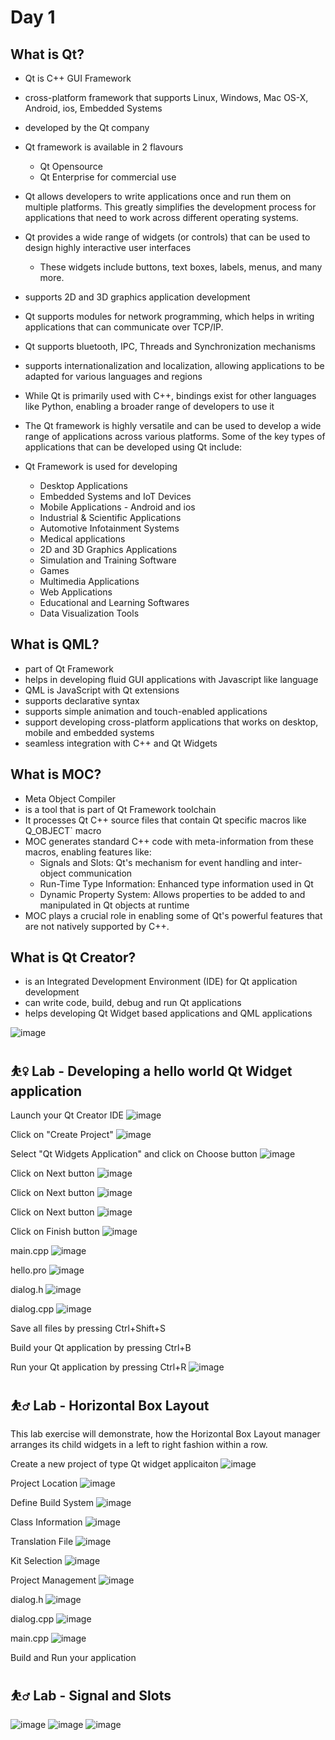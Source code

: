 # Day 1

## What is Qt?
- Qt is C++ GUI Framework
- cross-platform framework that supports Linux, Windows, Mac OS-X, Android, ios, Embedded Systems
- developed by the Qt company
- Qt framework is available in 2 flavours
  - Qt Opensource
  - Qt Enterprise for commercial use
- Qt allows developers to write applications once and run them on multiple platforms. This greatly simplifies the development process for applications that need to work across different operating systems.
- Qt provides a wide range of widgets (or controls) that can be used to design highly interactive user interfaces
  - These widgets include buttons, text boxes, labels, menus, and many more.
- supports 2D and 3D graphics application development
- Qt supports modules for network programming, which helps in writing applications that can communicate over TCP/IP.
- Qt supports bluetooth, IPC, Threads and Synchronization mechanisms
- supports internationalization and localization, allowing applications to be adapted for various languages and regions
- While Qt is primarily used with C++, bindings exist for other languages like Python, enabling a broader range of developers to use it
- The Qt framework is highly versatile and can be used to develop a wide range of applications across various platforms. Some of the key types of applications that can be developed using Qt include:

- Qt Framework is used for developing
  - Desktop Applications
  - Embedded Systems and IoT Devices
  - Mobile Applications - Android and ios
  - Industrial & Scientific Applications
  - Automotive Infotainment Systems
  - Medical applications
  - 2D and 3D Graphics Applications
  - Simulation and Training Software
  - Games
  - Multimedia Applications
  - Web Applications
  - Educational and Learning Softwares
  - Data Visualization Tools

## What is QML?
- part of Qt Framework
- helps in developing fluid GUI applications with Javascript like language
- QML is JavaScript with Qt extensions
- supports declarative syntax
- supports simple animation and touch-enabled applications
- support developing cross-platform applications that works on desktop, mobile and embedded systems
- seamless integration with C++ and Qt Widgets

## What is MOC?
- Meta Object Compiler
- is a tool that is part of Qt Framework toolchain
- It processes Qt C++ source files that contain Qt specific macros like Q_OBJECT` macro
- MOC generates standard C++ code with meta-information from these macros, enabling features like:
  - Signals and Slots: Qt's mechanism for event handling and inter-object communication
  - Run-Time Type Information: Enhanced type information used in Qt
  - Dynamic Property System: Allows properties to be added to and manipulated in Qt objects at runtime
- MOC plays a crucial role in enabling some of Qt's powerful features that are not natively supported by C++.

## What is Qt Creator?
- is an Integrated Development Environment (IDE) for Qt application development
- can write code, build, debug and run Qt applications
- helps developing Qt Widget based applications and QML applications

![image](https://github.com/tektutor/qt-jan-2024/assets/12674043/f684632a-99f3-4b3d-b8b2-a614d8a71b1f)


## ⛹️‍♀️ Lab - Developing a hello world Qt Widget application
Launch your Qt Creator IDE
![image](https://github.com/tektutor/qt-jan-2024/assets/12674043/f684632a-99f3-4b3d-b8b2-a614d8a71b1f)

Click on "Create Project"
![image](https://github.com/tektutor/qt-jan-2024/assets/12674043/01c16f21-cd44-41ac-aef7-bbccc8006d94)

Select "Qt Widgets Application" and click on Choose button
![image](https://github.com/tektutor/qt-jan-2024/assets/12674043/639fdaa2-45f6-44fd-8b5e-bf86975ed8b8)

Click on Next button
![image](https://github.com/tektutor/qt-jan-2024/assets/12674043/6984116c-b2b2-4f92-b297-bc2e65f4d4d4)

Click on Next button
![image](https://github.com/tektutor/qt-jan-2024/assets/12674043/1af32032-1e76-436a-ab3c-a048083c126e)

Click on Next button
![image](https://github.com/tektutor/qt-jan-2024/assets/12674043/c4e3cfc3-c252-45cb-90c0-5aacf38af3ba)

Click on Finish button
![image](https://github.com/tektutor/qt-jan-2024/assets/12674043/f1c58920-24bd-45d2-b140-efd9d42cf6df)

main.cpp
![image](https://github.com/tektutor/qt-jan-2024/assets/12674043/fc734b79-f1e6-46f9-b823-a6a10c9a6aae)

hello.pro
![image](https://github.com/tektutor/qt-jan-2024/assets/12674043/2330ebdf-2d01-4f2f-8ac6-54324ac5ffcb)

dialog.h
![image](https://github.com/tektutor/qt-jan-2024/assets/12674043/57f007f5-3374-4df7-a94f-6b190fbf7af7)

dialog.cpp
![image](https://github.com/tektutor/qt-jan-2024/assets/12674043/547863d8-86ca-4da1-8d56-875fe383f013)

Save all files by pressing Ctrl+Shift+S

Build your Qt application by pressing Ctrl+B

Run your Qt application by pressing Ctrl+R
![image](https://github.com/tektutor/qt-jan-2024/assets/12674043/cbf0204a-b6cb-4541-88c2-02b671e33609)

## ⛹️‍♂️ Lab - Horizontal Box Layout

This lab exercise will demonstrate, how the Horizontal Box Layout manager arranges its child widgets in a left to right fashion within a row.

Create a new project of type Qt widget applicaiton 
![image](https://github.com/tektutor/qt-jan-2024/assets/12674043/1de85943-764b-41de-b5cf-7220cb08c914)

Project Location
![image](https://github.com/tektutor/qt-jan-2024/assets/12674043/fe1fd6f9-430c-4ee4-af33-1617e0f83113)

Define Build System
![image](https://github.com/tektutor/qt-jan-2024/assets/12674043/eaadc80e-5b79-4b93-8a61-f9d0fc4ba3bb)

Class Information
![image](https://github.com/tektutor/qt-jan-2024/assets/12674043/8fbdd063-74a9-4e6d-8e8b-7b98dc52e5f2)

Translation File
![image](https://github.com/tektutor/qt-jan-2024/assets/12674043/f3e12165-b32c-454a-ae8a-c89241d669e4)

Kit Selection
![image](https://github.com/tektutor/qt-jan-2024/assets/12674043/05f12fd5-744f-44b0-b266-869a4f6f9706)

Project Management
![image](https://github.com/tektutor/qt-jan-2024/assets/12674043/959d4416-c3bb-4915-bb4b-c9147bb842de)

dialog.h
![image](https://github.com/tektutor/qt-jan-2024/assets/12674043/3c0e1e5a-06a3-4428-9855-f159470adf85)

dialog.cpp
![image](https://github.com/tektutor/qt-jan-2024/assets/12674043/386fa057-f6a2-44a4-8250-4fca9cafebc6)

main.cpp
![image](https://github.com/tektutor/qt-jan-2024/assets/12674043/bc3cbf3b-65c9-45e9-bd0f-273e1fd4ded3)

Build and Run your application

## ⛹️‍♂️ Lab - Signal and Slots

![image](https://github.com/tektutor/qt-jan-2024/assets/12674043/c6b7fb2e-5fcb-4c8c-9ab8-9a8b1d00c768)
![image](https://github.com/tektutor/qt-jan-2024/assets/12674043/3ae414c4-366a-416c-be71-3ec8ceff037f)
![image](https://github.com/tektutor/qt-jan-2024/assets/12674043/ab7b72cd-09a3-4a5f-8f36-2bd0dd4766d3)
